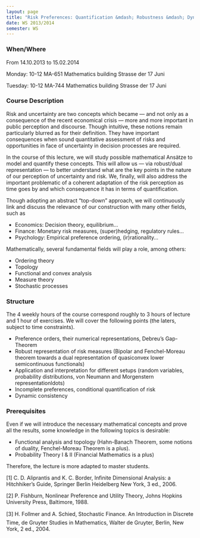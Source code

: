 ```yaml
---
layout: page
title: "Risk Preferences: Quantification &mdash; Robustness &mdash; Dynamic"
date: WS 2013/2014
semester: WS
---
```

### When/Where

From 14.10.2013 to 15.02.2014

Monday: 10-12 MA-651 Mathematics building Strasse der 17 Juni

Tuesday: 10-12 MA-744 Mathematics building Strasse der 17 Juni



### Course Description

Risk and uncertainty are two concepts which became — and not only as a
consequence of the recent economical crisis — more and more important in
public perception and discourse. Though intuitive, these notions remain
particularly blurred as for their definition. They have important
consequences when sound quantitative assessment of risks and
opportunities in face of uncertainty in decision processes are required.

In the course of this lecture, we will study possible mathematical
Ansätze to model and quantify these concepts. This will allow us — via
robust/dual representation — to better understand what are the key
points in the nature of our perception of uncertainty and risk. We,
finally, will also address the important problematic of a coherent
adaptation of the risk perception as time goes by and which consequence
it has in terms of quantification.

Though adopting an abstract “top-down” approach, we will continuously
link and discuss the relevance of our construction with many other
fields, such as

-   Economics: Decision theory, equilibrium…
-   Finance: Monetary risk measures, (super)hedging, regulatory rules…
-   Psychology: Empirical preference ordering, (ir)rationality…

Mathematically, several fundamental fields will play a role, among
others:

-   Ordering theory
-   Topology
-   Functional and convex analysis
-   Measure theory
-   Stochastic processes

### Structure

The 4 weekly hours of the course correspond roughly to 3 hours of
lecture and 1 hour of exercises. We will cover the following points (the
laters, subject to time constraints).

-   Preference orders, their numerical representations, Debreu’s
    Gap-Theorem
-   Robust representation of risk measures (Bipolar and Fenchel-Moreau
    theorem towards a dual representation of quasiconvex lower
    semicontinuous functionals)
-   Application and interpretation for different setups (random
    variables, probability distributions, von Neumann and Morgenstern
    representationldots)
-   Incomplete preferences, conditional quantification of risk
-   Dynamic consistency

### Prerequisites

Even if we will introduce the necessary mathematical concepts and prove
all the results, some knowledge in the following topics is desirable:

-   Functional analysis and topology (Hahn-Banach Theorem, some notions
    of duality, Fenchel-Moreau Theorem is a plus).
-   Probability Theory I & II (Financial Mathematics is a plus)

Therefore, the lecture is more adapted to master students.

[1] C. D. Aliprantis and K. C. Border, Infinite Dimensional Analysis: a
Hitchhiker’s Guide, Springer Berlin Heidelberg New York, 3 ed., 2006.

[2] P. Fishburn, Nonlinear Preference and Utility Theory, Johns Hopkins
University Press, Baltimore, 1988.

[3] H. Follmer and A. Schied, Stochastic Finance. An Introduction in
Discrete Time, de Gruyter Studies in Mathematics, Walter de Gruyter,
Berlin, New York, 2 ed., 2004.
